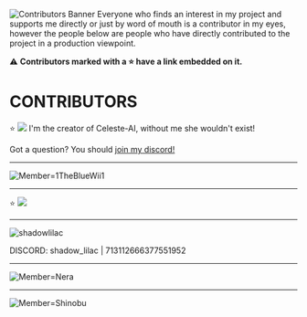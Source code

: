 ![Contributors Banner](https://github.com/Celeste-AI/Celeste-AI/assets/130422935/b6be0758-b603-496d-a451-9716a4dc5a59)
Everyone who finds an interest in my project and supports me directly or just by word of mouth is a contributor in my eyes, however the people below are people who have directly contributed to the project in a production viewpoint.

⚠️ **Contributors marked with a ⭐ have a link embedded on it.**

# CONTRIBUTORS

⭐
[<img src="https://github-production-user-asset-6210df.s3.amazonaws.com/130422935/275341972-90445428-d56a-4ad7-934b-9fb17499a115.png">](https://twitter.com/REOPERATORR)
I'm the creator of Celeste-AI, without me she wouldn't exist!

Got a question? You should [join my discord!](https://discord.gg/RpqunvvNNF)

---

![Member=1TheBlueWii1](https://github.com/Celeste-AI/Celeste-AI/assets/130422935/2203dd90-ff24-4807-b673-8d70a571e6c6)

---
⭐
[<img src="https://github-production-user-asset-6210df.s3.amazonaws.com/130422935/275342544-be4fdf1a-5a44-4f4e-9a87-dc9d03147abf.png">](https://flky.dev/)

---

![shadowlilac](https://github.com/Celeste-AI/Celeste-AI/assets/130422935/a21e075c-74ba-4e48-b6e0-4685dc108f86)

DISCORD: shadow_lilac | 713112666377551952

---

![Member=Nera](https://github.com/Celeste-AI/Celeste-AI/assets/130422935/39b8c387-bab3-4458-ade4-15bd4f53545c)

---
![Member=Shinobu](https://github.com/Celeste-AI/Celeste-AI/assets/130422935/12e48608-d045-4f35-95ee-acac3e59f2e6)


